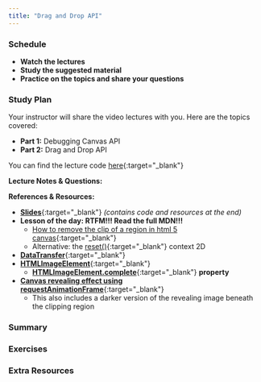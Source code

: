 ```yaml
---
title: "Drag and Drop API"
---
```


### Schedule

  - **Watch the lectures**
  - **Study the suggested material**
  - **Practice on the topics and share your questions**

### Study Plan

  Your instructor will share the video lectures with you. Here are the topics covered:

  - **Part 1:** Debugging Canvas API
  - **Part 2:** Drag and Drop API

  You can find the lecture code [here](https://github.com/in-tech-gration/WDX-180/blob/main/curriculum/week27/assets/day01/drag-and-drop.html){:target="_blank"}

  **Lecture Notes & Questions:**

  **References & Resources:**

  - [**Slides**](https://kostasx.github.io/EventLoop/frontend/html5/apis.html#/3){:target="_blank"} *(contains code and resources at the end)*  
  - **Lesson of the day: RTFM!!! Read the full MDN!!!**  
    - [How to remove the clip of a region in html 5 canvas](https://stackoverflow.com/questions/25282793/how-to-remove-the-clip-of-a-region-in-html-5-canvas){:target="_blank"}  
    - Alternative: the [reset()](https://developer.mozilla.org/en-US/docs/Web/API/CanvasRenderingContext2D/reset){:target="_blank"} context 2D  
  - [**DataTransfer**](https://developer.mozilla.org/en-US/docs/Web/API/DataTransfer){:target="_blank"}  
  - [**HTMLImageElement**](https://developer.mozilla.org/en-US/docs/Web/API/HTMLImageElement){:target="_blank"}  
    - [**HTMLImageElement.complete**](https://developer.mozilla.org/en-US/docs/Web/API/HTMLImageElement/complete){:target="_blank"} **property**  
  - [**Canvas revealing effect using requestAnimationFrame**](https://jsfiddle.net/Mekire/wq6ynruq/){:target="_blank"}  
    - This also includes a darker version of the revealing image beneath the clipping region

### Summary

### Exercises

### Extra Resources